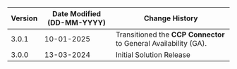 | **Version** | **Date Modified (DD-MM-YYYY)** | **Change History**                                           |
|-------------|--------------------------------|--------------------------------------------------------------|
| 3.0.1       | 10-01-2025                     | Transitioned the **CCP Connector** to General Availability (GA).     |
| 3.0.0       | 13-03-2024                     | Initial Solution Release                                     |
